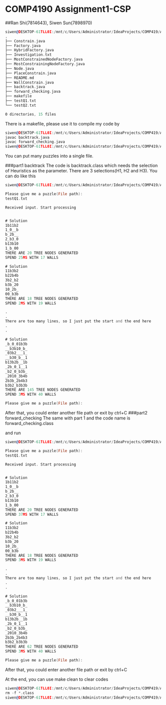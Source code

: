 # COMP4190 Assignment1-CSP
##Ran Shi(7814643), Siwen Sun(7898970)

```asm
siwen@DESKTOP-61TLL0I:/mnt/c/Users/Administrator/IdeaProjects/COMP419/A1$ tree
.
├── Constrain.java
├── Factory.java
├── HybridFactory.java
├── Investigation.txt
├── MostConstrainedNodeFactory.java
├── MostConstrainingNodeFactory.java
├── Node.java
├── PlaceConstrain.java
├── README.md
├── WallConstrain.java
├── backtrack.java
├── forward_checking.java
├── makefile
├── testQ1.txt
└── testQ2.txt

0 directories, 15 files
```
There is a makefile, please use it to compile my code by
```asm
siwen@DESKTOP-61TLL0I:/mnt/c/Users/Administrator/IdeaProjects/COMP419/A1$ make
javac backtrack.java
javac forward_checking.java
siwen@DESKTOP-61TLL0I:/mnt/c/Users/Administrator/IdeaProjects/COMP419/A1$
```
You can put many puzzles into a single file.

###part1 backtrack
The code is backtrack.class which needs the selection of Heuristics as the parameter. 
There are 3 selections(H1, H2 and H3). You can do like this
```asm
siwen@DESKTOP-61TLL0I:/mnt/c/Users/Administrator/IdeaProjects/COMP419/A1$ java backtrack H1

Please give me a puzzle(File path):
testQ1.txt

Received input. Start processing


# Solution
1b11b2
1_0__b
b_2b__
2_b3_0
b13b10
1_b_00
THERE ARE 20 TREE NODES GENERATED
SPEND 25MS WITH 17 WALLS

# Solution
11b3b2
b22b4b
3b2_b2
b3b_20
10_2b_
00_b3b
THERE ARE 18 TREE NODES GENERATED
SPEND 2MS WITH 19 WALLS

.
.
There are too many lines, so I just put the start and the end here
.
.

# Solution
_b_0_01b3b
__b3b10_b_
_03b2___1_
__b30_b__1
b13b2b__1b
_2b_0_1__1
_b2_0_b3b_
_2010_3b4b
2b3b_2b4b3
b3b2_b3b3b
THERE ARE 145 TREE NODES GENERATED
SPEND 3MS WITH 40 WALLS

Please give me a puzzle(File path):


```

After that, you could enter another file path or exit by ctrl+C
###part2 forward_checking
The same with part 1 and the code name is forward_checking.class

and run
```asm
siwen@DESKTOP-61TLL0I:/mnt/c/Users/Administrator/IdeaProjects/COMP419/A1$ java forward_checking H1

Please give me a puzzle(File path):
testQ1.txt

Received input. Start processing


# Solution
1b11b2
1_0__b
b_2b__
2_b3_0
b13b10
1_b_00
THERE ARE 20 TREE NODES GENERATED
SPEND 37MS WITH 17 WALLS

# Solution
11b3b2
b22b4b
3b2_b2
b3b_20
10_2b_
00_b3b
THERE ARE 18 TREE NODES GENERATED
SPEND 3MS WITH 19 WALLS

.
.
There are too many lines, so I just put the start and the end here
.
.

# Solution
_b_0_01b3b
__b3b10_b_
_03b2___1_
__b30_b__1
b13b2b__1b
_2b_0_1__1
_b2_0_b3b_
_2010_3b4b
2b3b_2b4b3
b3b2_b3b3b
THERE ARE 62 TREE NODES GENERATED
SPEND 3MS WITH 40 WALLS

Please give me a puzzle(File path):

```
After that, you could enter another file path or exit by ctrl+C


At the end, you can use make clean to clear codes
```asm
siwen@DESKTOP-61TLL0I:/mnt/c/Users/Administrator/IdeaProjects/COMP419/A1$ make clean
rm -f *.class
siwen@DESKTOP-61TLL0I:/mnt/c/Users/Administrator/IdeaProjects/COMP419/A1$
```